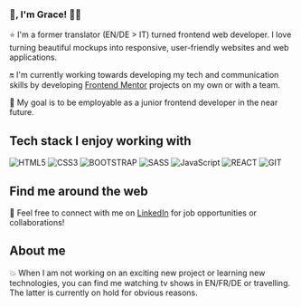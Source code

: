 ### 👋, I'm Grace! 👩‍💻

⭐  I'm a former translator (EN/DE > IT) turned frontend web developer. I love turning beautiful mockups into responsive, user-friendly websites and web applications.

🔛  I'm currently working towards developing my tech and communication skills by developing <a href="https://www.frontendmentor.io/">Frontend Mentor</a> projects on my own or with a team. 

💪 My goal is to be employable as a junior frontend developer in the near future. 

## Tech stack I enjoy working with

![HTML5](https://img.shields.io/badge/HTML5-E34F26?style=for-the-badge&logo=html5&logoColor=white)
![CSS3](https://img.shields.io/badge/CSS3-1572B6?style=for-the-badge&logo=css3&logoColor=white)
![BOOTSTRAP](https://img.shields.io/badge/Bootstrap-563D7C?style=for-the-badge&logo=bootstrap&logoColor=white)
![SASS](https://img.shields.io/badge/Sass-CC6699?style=for-the-badge&logo=sass&logoColor=white)
![JavaScript](https://img.shields.io/badge/JavaScript-F7DF1E?style=for-the-badge&logo=javascript&logoColor=black)
![REACT](https://img.shields.io/badge/React-20232A?style=for-the-badge&logo=react&logoColor=61DAFB)
![GIT](https://img.shields.io/badge/Git-F05032?style=for-the-badge&logo=git&logoColor=white)

## Find me around the web

💼 Feel free to connect with me on <a href="https://www.linkedin.com/in/grazia-palombella">LinkedIn</a> for job opportunities or collaborations!

## About me

💥 When I am not working on an exciting new project or learning new technologies, you can find me watching tv shows in EN/FR/DE or travelling. The latter is currently on hold for obvious reasons.
